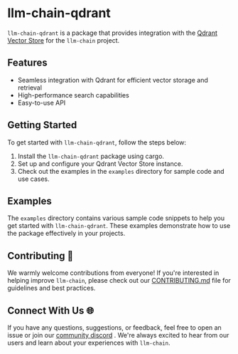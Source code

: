 # llm-chain-qdrant

`llm-chain-qdrant` is a package that provides integration with the [Qdrant Vector Store](https://qdrant.tech/) for the `llm-chain` project.

## Features

- Seamless integration with Qdrant for efficient vector storage and retrieval
- High-performance search capabilities
- Easy-to-use API

## Getting Started

To get started with `llm-chain-qdrant`, follow the steps below:

1. Install the `llm-chain-qdrant` package using cargo.
2. Set up and configure your Qdrant Vector Store instance.
3. Check out the examples in the `examples` directory for sample code and use cases.

## Examples

The `examples` directory contains various sample code snippets to help you get started with `llm-chain-qdrant`. These examples demonstrate how to use the package effectively in your projects.

## Contributing 🤝

We warmly welcome contributions from everyone! If you're interested in helping improve `llm-chain`, please check out our [CONTRIBUTING.md](https://chat.openai.com/docs/CONTRIBUTING.md) file for guidelines and best practices.

## Connect With Us 🌐

If you have any questions, suggestions, or feedback, feel free to open an issue or join our [community discord](https://discord.gg/kewN9Gtjt2) . We're always excited to hear from our users and learn about your experiences with `llm-chain`.

